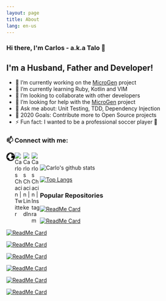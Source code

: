 ```yaml
---
layout: page
title: About
lang: en-us
---
```


### Hi there, I'm Carlos - a.k.a Talo 👋

## I'm a Husband, Father and Developer!

- 🔭 I’m currently working on the [MicroGen][microgen] project
- 🌱 I’m currently learning Ruby, Kotlin and VIM
- 👯 I’m looking to collaborate with other developers
- 🤔 I’m looking for help with the [MicroGen][microgen] project
- 💬 Ask me about: Unit Testing, TDD, Dependency Injection
- 🥅 2020 Goals: Contribute more to Open Source projects
- ⚡ Fun fact: I wanted to be a professional soccer player 🤣

### 📫 Connect with me:

[<img align="left" alt="carloschac.in" width="22px" src="https://raw.githubusercontent.com/iconic/open-iconic/master/svg/globe.svg" />][website]
[<img align="left" alt="Carlos Chacin | Twitter" width="22px" src="https://cdn.jsdelivr.net/npm/simple-icons@v3/icons/twitter.svg" />][twitter]
[<img align="left" alt="Carlos Chacin | LinkedIn" width="22px" src="https://cdn.jsdelivr.net/npm/simple-icons@v3/icons/linkedin.svg" />][linkedin]
[<img align="left" alt="Carlos Chacin | Instagram" width="22px" src="https://cdn.jsdelivr.net/npm/simple-icons@v3/icons/instagram.svg" />][instagram]

<br />

![Carlo's github stats](https://github-readme-stats.vercel.app/api?username=cchacin&show_icons=true&include_all_commits=true&count_private=true)

[![Top Langs](https://github-readme-stats.vercel.app/api/top-langs/?username=cchacin&layout=compact)](https://github.com/cchacin)

### Popular Repositories

[![ReadMe Card](https://github-readme-stats.vercel.app/api/pin/?username=cchacin&repo=MicroGen)](https://github.com/cchacin/MicroGen)

[![ReadMe Card](https://github-readme-stats.vercel.app/api/pin/?username=cchacin&repo=ImmutablesJsonb)](https://github.com/cchacin/ImmutablesJsonb)

[![ReadMe Card](https://github-readme-stats.vercel.app/api/pin/?username=cchacin&repo=dotfiles)](https://github.com/cchacin/dotfiles)

[![ReadMe Card](https://github-readme-stats.vercel.app/api/pin/?username=cchacin&repo=javafx-todoapp)](https://github.com/cchacin/javafx-todoapp)

[![ReadMe Card](https://github-readme-stats.vercel.app/api/pin/?username=cchacin&repo=nomo)](https://github.com/cchacin/nomo)

[![ReadMe Card](https://github-readme-stats.vercel.app/api/pin/?username=tomitribe&repo=beryllium&show_owner=true)](https://github.com/tomitribe/beryllium)

[![ReadMe Card](https://github-readme-stats.vercel.app/api/pin/?username=tomitribe&repo=tomee-jaxrs-starter-project&show_owner=true)](https://github.com/tomitribe/tomee-jaxrs-starter-project)

[![ReadMe Card](https://github-readme-stats.vercel.app/api/pin/?username=ArpNetworking&repo=metrics-client-java&show_owner=true)](https://github.com/ArpNetworking/metrics-client-java)


[website]: https://CarlosChac.in
[twitter]: https://twitter.com/CarlosChacin
[instagram]: https://instagram.com/cchacin
[linkedin]: https://www.linkedin.com/in/carloschacin/?locale=en_US
[microgen]: https://github.com/cchacin/MicroGen
